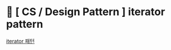 # 🌈 [ CS / Design Pattern ] iterator pattern

<a href="https://happhee-dev.tistory.com/10">iterator 패턴</a>
